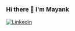 ### Hi there 👋 I'm Mayank

[![Linkedin](https://img.shields.io/badge/-mayank-ramnani-blue?style=plastic-square&logo=Linkedin&logoColor=white&link=https://www.linkedin.com/in/mayank-ramnani/)](https://www.linkedin.com/in/mayank-ramnani/)


<!--
**mayank-ramnani/mayank-ramnani** is a ✨ _special_ ✨ repository because its `README.md` (this file) appears on your GitHub profile.

Here are some ideas to get you started:

- 🔭 I’m currently working on ...
- 🌱 I’m currently learning ...
- 👯 I’m looking to collaborate on ...
- 🤔 I’m looking for help with ...
- 💬 Ask me about ...
- 📫 How to reach me: ...
- 😄 Pronouns: ...
- ⚡ Fun fact: ...
-->
